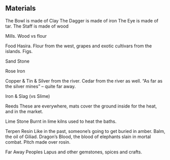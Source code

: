 ## Materials

The Bowl is made of Clay
The Dagger is made of iron
The Eye is made of tar.
The Staff is made of wood

Mills. Wood vs flour

Food Hasira. Flour from the west, grapes and exotic cultivars from the islands. Figs.

Sand Stone

Rose Iron

Copper & Tin & Silver from the river. Cedar from the river as well. “As far as the silver mines” – quite far away.

Iron & Slag (vs Slime)

Reeds
These are everywhere, mats cover the ground inside for the heat, and in the market.

Lime Stone
Burnt in lime kilns used to heat the baths.

Terpen Resin
Like in the past, someone’s going to get buried in amber. Balm, the oil of Giliad. Dragon’s Blood, the blood of elephants slain in mortal combat. Pitch made over rosin.

Far Away Peoples
Lapus and other gemstones, spices and crafts. 